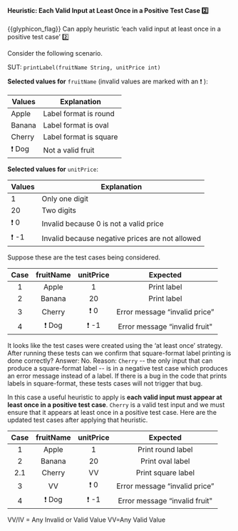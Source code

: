 <div id="title">

#### Heuristic: Each Valid Input at Least Once in a Positive Test Case :two:

</div>

<span id="prereqs"></span>

<span id="outcomes">{{glyphicon_flag}} Can apply heuristic ‘each valid input at least once in a positive test case’ :two:</span>

<div id="body">

Consider the following scenario.

<tip-box>

SUT:  `printLabel(fruitName String, unitPrice int)`

**Selected values for** `fruitName` (invalid values are marked with an :exclamation: ):

Values	| Explanation
------- | -----------
Apple   | Label format is round
Banana  | Label format is oval
Cherry  | Label format is square
:exclamation: Dog | Not a valid fruit

**Selected values for** `unitPrice`:

Values	| Explanation
------- | -----------
1       | Only one digit
20      | Two digits
:exclamation: 0   | Invalid because 0 is not a valid price
:exclamation: -1  | Invalid because negative prices are not allowed

</tip-box>

Suppose these are the test cases being considered.

<tip-box> 

| Case   | fruitName  | unitPrice  | Expected                       |
| :----: | :--------: | :--------: | :----------------------------: |
| 1      | Apple      | 1          | Print label                    |
| 2      | Banana     | 20         | Print label                    |
| 3      | Cherry     | :exclamation: 0 | Error message “invalid price”  |
| 4      | :exclamation: Dog | :exclamation: -1 | Error message “invalid fruit"  |

</tip-box>

It looks like the test cases were created using the ‘at least once’ strategy. After running these tests can we confirm that square-format label printing is done correctly? Answer: No. Reason: `Cherry` -- the only input that can produce a square-format label -- is in a negative test case which produces an error message instead of a label. If there is a bug in the code that prints labels in square-format, these tests cases will not trigger that bug.

In this case a useful heuristic to apply is **each valid input must appear at least once in a positive test case**. `Cherry` is a valid test input and we must ensure that it appears at least once in a positive test case. Here are the updated test cases after applying that heuristic.

<tip-box> 

<div id="heuristic-valid-test-case">

| Case   | fruitName  | unitPrice  | Expected                       |
| :----: | :--------: | :--------: | :----------------------------: |
| 1      | Apple      | 1          | Print round label              |
| 2      | Banana     | 20         | Print oval label               |
| 2.1    | Cherry     | VV      | Print square label             |
| 3      | VV         | :exclamation: 0 | Error message “invalid price”  |
| 4      | :exclamation: Dog | :exclamation: -1 | Error message “invalid fruit"  |

VV/IV = Any Invalid or Valid Value VV=Any Valid Value

</div>

</tip-box>

</div>

<div id="extras">
</div>